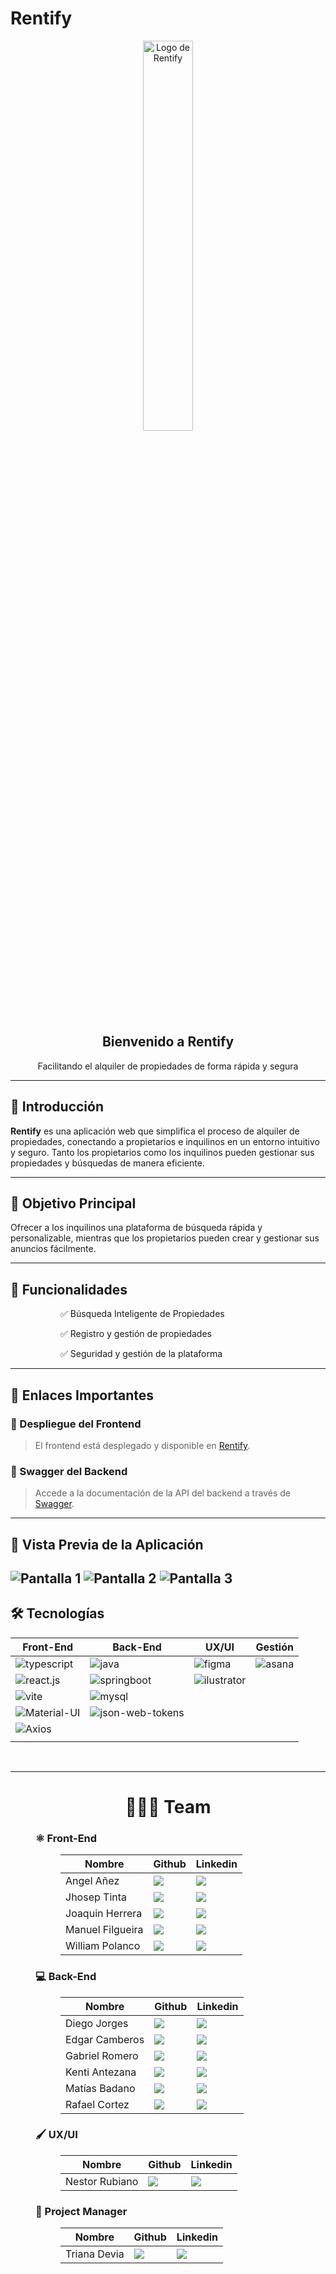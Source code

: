 # Rentify

<div align="center">
  <img src="/front/public/logo.png" alt="Logo de Rentify" width="40%" />
  <h2>Bienvenido a Rentify</h2>
  <p>Facilitando el alquiler de propiedades de forma rápida y segura</p>
</div>

---

## 🚀 Introducción

**Rentify** es una aplicación web que simplifica el proceso de alquiler de propiedades, conectando a propietarios e inquilinos en un entorno intuitivo y seguro. Tanto los propietarios como los inquilinos pueden gestionar sus propiedades y búsquedas de manera eficiente.

---
## 🎯 Objetivo Principal

Ofrecer a los inquilinos una plataforma de búsqueda rápida y personalizable, mientras que los propietarios pueden crear y gestionar sus anuncios fácilmente.

---

## 🌟 Funcionalidades
<dl>
  <dd>
    <dl>
      <dd>
        <p>✅ Búsqueda Inteligente de Propiedades </p>
      </dd>
      <dd>
        <p>✅ Registro y gestión de propiedades </p>
      </dd>
      <dd>
        <p>✅ Seguridad y gestión de la plataforma</p>
      </dd>
    </dl>
  </dd>
</dl>

---

## 🔗 Enlaces Importantes

### 🚀 Despliegue del Frontend
>El frontend está desplegado y disponible en [Rentify](https://rentify-desarrollo.onrender.com).
### 📜 Swagger del Backend
>Accede a la documentación de la API del backend a través de [Swagger](https://s18-23-n-java-react.onrender.com/swagger-ui/index.html).


---
## 📸 Vista Previa de la Aplicación

![Pantalla 1](ruta/a/tu/imagen1.png)
![Pantalla 2](ruta/a/tu/imagen2.png)
![Pantalla 3](ruta/a/tu/imagen3.png)
---

## 🛠️ Tecnologías

<table>
  <thead>
    <tr>
      <th>Front-End</th>
      <th>Back-End</th>
      <th>UX/UI</th>
      <th>Gestión</th>
    </tr>
  </thead>
  <tbody>
    <tr>
      <td>
        <img alt="typescript" src="https://img.shields.io/badge/TypeScript-%23007ACC?logo=typescript&logoColor=white">
      </td>
      <td>
      <img alt="java" src="https://img.shields.io/badge/Java-%23ED8B00?logo=java&logoColor=white">
      </td>
      <td>
        <img alt="figma" src="https://img.shields.io/badge/Figma-%23424F5B?logo=figma&logoColor=white">
      </td>
      <td>
        <img alt="asana" src="https://img.shields.io/badge/Asana-%23333?logo=asana&logoColor=F06A6A">
      </td>
    </tr>
    <tr>
      <td>
        <img alt="react.js" src="https://img.shields.io/badge/React.js-%2361DAFB?logo=react&logoColor=white">
      </td>
      <td>
        <img alt="springboot" src="https://img.shields.io/badge/Spring%20Boot-%236DB33F?logo=springboot&logoColor=white">
      </td>
      <td>
        <img alt="ilustrator" src="https://img.shields.io/badge/Illustrator-%23FF9A00?logo=adobeillustrator&logoColor=white">
      </td>
      <td></td>
    </tr>
    <tr>
      <td>
        <img alt="vite" src="https://img.shields.io/badge/Vite-%23646CFF?logo=vite&logoColor=white">
      </td>
      <td>
        <img alt="mysql" src="https://img.shields.io/badge/MySQL-%2300758f?logo=mysql&logoColor=white">
      </td>
      <td></td>
      <td></td>
    </tr>
    <tr>
      <td>
        <img alt="Material-UI" src="https://img.shields.io/badge/Material%20UI-%230081CB?logo=material-ui&logoColor=white">
      </td>
      <td>
        <img alt="json-web-tokens" src="https://img.shields.io/badge/JSON%20Web%20Tokens-%23000000?logo=json%20web%20tokens&logoColor=white">
      </td>
      <td></td>
      <td></td>
    </tr>
    <tr>
      <td><img alt="Axios" src="https://img.shields.io/badge/Axios-%230072B1?logo=axios&logoColor=white">
      </td>
      <td></td>
      <td></td>
      <td></td>
    </tr>
    <tr>
      <td></td>
      <td></td>
      <td></td>
      <td></td>
    </tr>
  </tbody>
</table>
<br>

---
<h1 align="center"> 
  🧑‍🤝‍🧑 Team
</h1>

<dl>
  <dd>
    <h3>⚛️ Front-End</h3>
    <dl>
      <dd>
        <table>
          <thead>
            <tr>
              <th>Nombre</th>
              <th>Github</th>
              <th>Linkedin</th>
            </tr>
          </thead>
          <tbody>
            <tr>
              <td>Angel Añez</td>
              <td>
                <a href="https://github.com/AngelAnez">
                  <img src="https://img.shields.io/badge/github-%23121011.svg?&style=for-the-badge&logo=github&logoColor=white"/>
                </a>
              </td>
              <td>
                <a href="https://www.linkedin.com/in/angel-anez/">
                  <img src="https://img.shields.io/badge/linkedin-%230A66C2.svg?&style=for-the-badge&logo=linkedin&logoColor=white"/>
                </a>
              </td>
            </tr>
            <tr>
              <td>Jhosep Tinta</td>
              <td>
                <a href="https://github.com/JhosepTM">
                  <img src="https://img.shields.io/badge/github-%23121011.svg?&style=for-the-badge&logo=github&logoColor=white"/>
                </a>
              </td>
              <td>
                <a href="#">
                  <img src="https://img.shields.io/badge/linkedin-%230A66C2.svg?&style=for-the-badge&logo=linkedin&logoColor=white"/>
                </a>
              </td>
            </tr>
            <tr>
              <td>Joaquin Herrera</td>
              <td>
                <a href="https://github.com/JoaquinxHerrera">
                  <img src="https://img.shields.io/badge/github-%23121011.svg?&style=for-the-badge&logo=github&logoColor=white"/>
                </a>
              </td>
              <td>
                <a href="#">
                  <img src="https://img.shields.io/badge/linkedin-%230A66C2.svg?&style=for-the-badge&logo=linkedin&logoColor=white"/>
                </a>
              </td>
            </tr>
            <tr>
              <td>Manuel Filgueira</td>
              <td>
                <a href="https://github.com/mf114090">
                  <img src="https://img.shields.io/badge/github-%23121011.svg?&style=for-the-badge&logo=github&logoColor=white"/>
                </a>
              </td>
              <td>
                <a href="#">
                  <img src="https://img.shields.io/badge/linkedin-%230A66C2.svg?&style=for-the-badge&logo=linkedin&logoColor=white"/>
                </a>
              </td>
            </tr>
            <tr>
              <td>William Polanco</td>
              <td>
                <a href="https://github.com/williampolancodev">
                  <img src="https://img.shields.io/badge/github-%23121011.svg?&style=for-the-badge&logo=github&logoColor=white"/>
                </a>
              </td>
              <td>
                <a href="https://www.linkedin.com/in/william-polanco-abbba7140/">
                  <img src="https://img.shields.io/badge/linkedin-%230A66C2.svg?&style=for-the-badge&logo=linkedin&logoColor=white"/>
                </a>
              </td>
            </tr>
          </tbody>
        </table>
      </dd>
    </dl>
  </dd>
  <dd>
    <h3>💻 Back-End</h3>
    <dl>
      <dd>
        <table>
          <thead>
            <tr>
              <th>Nombre</th>
              <th>Github</th>
              <th>Linkedin</th>
            </tr>
          </thead>
          <tbody>
            <tr>
              <td>Diego Jorges</td>
              <td>
                <a href="https://github.com/djorges">
                  <img src="https://img.shields.io/badge/github-%23121011.svg?&style=for-the-badge&logo=github&logoColor=white"/>
                </a>
              </td>
              <td>
                <a href="#">
                  <img src="https://img.shields.io/badge/linkedin-%230A66C2.svg?&style=for-the-badge&logo=linkedin&logoColor=white"/>
                </a>
              </td>
            </tr>
            <tr>
              <td>Edgar Camberos</td>
              <td>
                <a href="https://github.com/EdgarCamberos1894">
                  <img src="https://img.shields.io/badge/github-%23121011.svg?&style=for-the-badge&logo=github&logoColor=white"/>
                </a>
              </td>
              <td>
                <a href="https://www.linkedin.com/in/edgar-camberos-8a66052bb">
                  <img src="https://img.shields.io/badge/linkedin-%230A66C2.svg?&style=for-the-badge&logo=linkedin&logoColor=white"/>
                </a>
              </td>
            </tr>
            <tr>
              <td>Gabriel Romero</td>
              <td>
                <a href="https://github.com/gabeust">
                  <img src="https://img.shields.io/badge/github-%23121011.svg?&style=for-the-badge&logo=github&logoColor=white"/>
                </a>
              </td>
              <td>
                <a href="#">
                  <img src="https://img.shields.io/badge/linkedin-%230A66C2.svg?&style=for-the-badge&logo=linkedin&logoColor=white"/>
                </a>
              </td>
            </tr>
            <tr>
              <td>Kenti Antezana</td>
              <td>
                <a href="https://github.com/23737k">
                  <img src="https://img.shields.io/badge/github-%23121011.svg?&style=for-the-badge&logo=github&logoColor=white"/>
                </a>
              </td>
              <td>
                <a href="#">
                  <img src="https://img.shields.io/badge/linkedin-%230A66C2.svg?&style=for-the-badge&logo=linkedin&logoColor=white"/>
                </a>
              </td>
            </tr>
            <tr>
              <td>Matías Badano</td>
              <td>
                <a href="https://github.com/MatiasJB95">
                  <img src="https://img.shields.io/badge/github-%23121011.svg?&style=for-the-badge&logo=github&logoColor=white"/>
                </a>
              </td>
              <td>
                <a href="#">
                  <img src="https://img.shields.io/badge/linkedin-%230A66C2.svg?&style=for-the-badge&logo=linkedin&logoColor=white"/>
                </a>
              </td>
            </tr>
            <tr>
              <td>Rafael Cortez</td>
              <td>
                <a href="https://github.com/RafaelJUY">
                  <img src="https://img.shields.io/badge/github-%23121011.svg?&style=for-the-badge&logo=github&logoColor=white"/>
                </a>
              </td>
              <td>
                <a href="#">
                  <img src="https://img.shields.io/badge/linkedin-%230A66C2.svg?&style=for-the-badge&logo=linkedin&logoColor=white"/>
                </a>
              </td>
            </tr>
          </tbody>
        </table>
      </dd>
    </dl>
  </dd>
  <dd>
    <h3>🖌 UX/UI</h3>
    <dl>
      <dd>
        <table>
          <thead>
            <tr>
              <th>Nombre</th>
              <th>Github</th>
              <th>Linkedin</th>
            </tr>
          </thead>
          <tbody>
            <tr>
              <td>Nestor Rubiano</td>
              <td>
                <a href="https://github.com/NestorVal">
                  <img src="https://img.shields.io/badge/github-%23121011.svg?&style=for-the-badge&logo=github&logoColor=white"/>
                </a>
              </td>
              <td>
                <a href="https://www.linkedin.com/in/nestor-rubiano-b205a9270/">
                  <img src="https://img.shields.io/badge/linkedin-%230A66C2.svg?&style=for-the-badge&logo=linkedin&logoColor=white"/>
                </a>
              </td>
            </tr>
          </tbody>
        </table>
      </dd>
    </dl>
  </dd>
  <dd>
    <h3>📝 Project Manager</h3>
    <dl>
      <dd>
        <table>
          <thead>
            <tr>
              <th>Nombre</th>
              <th>Github</th>
              <th>Linkedin</th>
            </tr>
          </thead>
          <tbody>
            <tr>
              <td>Triana Devia</td>
              <td>
                <a href="https://github.com/TrianaDevia">
                  <img src="https://img.shields.io/badge/github-%23121011.svg?&style=for-the-badge&logo=github&logoColor=white"/>
                </a>
              </td>
              <td>
                <a href="https://www.linkedin.com/in/triana-devia?utm_source=share&utm_campaign=share_via&utm_content=profile&utm_medium=android_app">
                  <img src="https://img.shields.io/badge/linkedin-%230A66C2.svg?&style=for-the-badge&logo=linkedin&logoColor=white"/>
                </a>
              </td>
            </tr>
          </tbody>
        </table>
      </dd>
    </dl>
  </dd>



